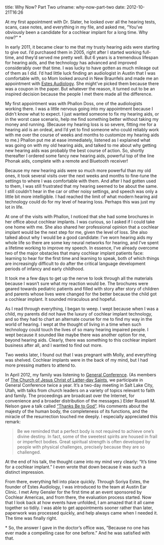 title: Why Now? Part Two
urlname: why-now-part-two
date: 2012-10-21T16:26

At my first appointment with Dr. Slater, he looked over all the hearing tests,
scans, case notes, and everything in my file, and asked me, &ldquo;You&#x02bc;ve
obviously been a candidate for a cochlear implant for a long time. Why
now?&rdquo; \*

In early 2011, it became clear to me that my trusty hearing aids were starting
to give out. I&#x02bc;d purchased them in 2005, right after I started working
full-time, and they&#x02bc;d served me pretty well. But 6 years is a tremendous
lifespan for hearing aids, and the technology has advanced and improved
considerably over that time. I was lucky to have gotten as much mileage out of
them as I did. I&#x02bc;d had little luck finding an audiologist in Austin that
I was comfortable with, so Mom looked around in New Braunfels and made me an
appointment with [Estes Audiology][a]. She might&#x02bc;ve picked them because
there was a coupon in the paper. But whatever the reason, it turned out to be an
inspired decision because the people I met there made all the difference.

[a]: https://hearlifeagain.alpacaaudiology.com/

My first appointment was with Phallon Doss, one of the audiologists working
there. I was a little nervous going into my appointment because I didn&#x02bc;t
know what to expect. I just wanted someone to fix my hearing aids, or in the
worst case scenario, help me find something better without taking my money and
running. (Because my hearing loss is so severe, fitting me for a hearing aid is
an ordeal, and I&#x02bc;d yet to find someone who could reliably work with me
over the course of weeks and months to customize my hearing aids to me.) Phallon
put me at ease immediately, listened as I explained what was going on with my
old hearing aids, and talked to me about why getting new hearing aids was
probably the best course of action. So, shortly thereafter I ordered some fancy
new hearing aids, powerful top of the line Phonak aids, complete with a remote
and Bluetooth receiver!

Because my new hearing aids were so much more powerful than my old ones, it took
several visits over the next weeks and months to fine-tune the settings to where
I was comfortable with them. And after I had gotten used to them, I was still
frustrated that my hearing seemed to be about the same. I still couldn&#x02bc;t
hear in the car or other noisy settings, and speech was only a little bit more
intelligible. I had reached the limit of what modern hearing aid technology
could do for my level of hearing loss. Perhaps this was just my lot in life.

At one of the visits with Phallon, I noticed that she had some brochures in her
office about cochlear implants. I was curious, so I asked if I could take one
home with me. She also shared her professional opinion that a cochlear implant
would be the next step for me, given the level of loss. She also talked about
why I would be a good candidate: I&#x02bc;ve worn hearing aids my whole life so
there are some key neural networks for hearing, and I&#x02bc;ve spent a lifetime
working to improve my speech. In essence, I&#x02bc;ve already overcome two of
the major obstacles that many cochlear implant patients face: learning to hear
for the first time and learning to speak, both of which things are increasingly
difficult to do after the critical language development periods of infancy and
early childhood.

It took me a few days to get up the nerve to look through all the materials
because I wasn&#x02bc;t sure what my reaction would be. The brochures were
geared towards pediatric patients and filled with story after story of children
and parents whose lives were changed for the better because the child got a
cochlear implant. It sounded miraculous and hopeful.

As I read through everything, I began to weep. I wept because when I was a
child, my parents did not have the luxury of cochlear implant technology, and so
they had to chart an alternate course for me to find my way in the world of
hearing. I wept at the thought of living in a time when such technology could
touch the lives of so many hearing impaired people. I wept because it sounded
like maybe there was another option for me, beyond hearing aids. Clearly, there
was something to this cochlear implant business after all, and I wanted to find
out more.

Two weeks later, I found out that I was pregnant with Molly, and everything was
shelved. Cochlear implants were in the back of my mind, but I had more pressing
matters to attend to.

In April 2012, my family was listening to [General Conference][b]. (As members
of [The Church of Jesus Christ of Latter-day Saints][c], we participate in
General Conference twice a year. It&#x02bc;s a two-day meeting in Salt Lake
City, Utah, with talks from church leaders on a variety of topics relevant to
faith and family. The proceedings are broadcast over the Internet, for
convenience and a broader distribution of the messages.) Elder Russell M. Nelson
gave a talk called [&ldquo;Thanks Be to God&rdquo;][d]. His comments about the
majesty of the human body, the completeness of its functions, and the miracle of
the resurrection touched me deeply. I especially appreciated this remark:

[b]: https://www.churchofjesuschrist.org/study/general-conference
[c]: https://www.churchofjesuschrist.org/comeuntochrist
[d]: https://www.churchofjesuschrist.org/study/general-conference/2012/04/thanks-be-to-god

> Be we reminded that a perfect body is not required to achieve one&#x02bc;s
> divine destiny. In fact, some of the sweetest spirits are housed in frail or
> imperfect bodies. Great spiritual strength is often developed by people with
> physical challenges, precisely because they are so challenged.

At the end of his talk, the thought came into my mind very clearly:
&ldquo;It&#x02bc;s time for a cochlear implant.&rdquo; I even wrote that down
because it was such a distinct impression.

From there, everything fell into place quickly. Through Soriya Estes, the
founder of Estes Audiology, I was introduced to the team at Austin Ear Clinic. I
met Amy Gensler for the first time at an event sponsored by Cochlear Americas,
and from there, the evaluation process started. Now that I look back at how
events have unfolded, I am amazed that it all came together so tidily. I was
able to get appointments sooner rather than later, paperwork was processed
quickly, and help always came when I needed it. The time was finally right.

\* So, the answer I gave in the doctor&#x02bc;s office was, &ldquo;Because no
one has ever made a compelling case for one before.&rdquo; And he was satisfied
with that.
